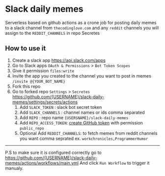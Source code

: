 # Slack daily memes

Serverless based on github actions as a crone job for posting daily memes to a slack channel from `thecodinglove.com`
and any `reddit` channels you will assign to the `REDDIT_CHANNELS` in repo Secretes

## How to use it
1. Create a slack app https://api.slack.com/apps
2. Go to Slack apps `OAuth & Permissions` > `Bot Token Scopes` 
3. Give it permission `files:write`
4. Invite the app you created to the channel you want to post in memes `/invite @{YOUR_BOT_NAME}`
5. Fork this repo
6. Go to forked repo `Settings` > `Secretes`  https://github.com/{USERNAME}/slack-daily-memes/settings/secrets/actions
   1. Add `SLACK_TOKEN` : slack bot secret token
   2. Add `SLACK_CHANNELS` : channel names or ids comma separated
   3. Add `REPO` : repo name `{USERSNAME}/slack-daily-memes`
   4. Add `REPO_ACCESS_TOKEN`: [create GitHub token](https://github.com/settings/tokens/new) with permission `public_repo`
   5. Optional Add `REDDIT_CHANNELS`: to fetch memes from reddit channels you want comma seprated ex. `workchronicles,ProgrammerHumor`
---
P.S to make sure it is configured correctly go to https://github.com/{USERNAME}/slack-daily-memes/actions/workflows/main.yml
And click `Run Workflow` to trigger it manualy.

